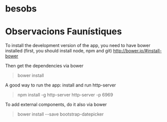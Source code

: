 # besobs
Observacions Faunístiques
=========================

To install the development version of the app, you need to have bower installed (first, you should install node, npm and git)
http://bower.io/#install-bower

Then get the dependencies via bower
>bower install

A good way to run the app: install and run http-server
>npm install -g http-server
>http-server -p 6969

To add external components, do it also via bower
>bower install --save bootstrap-datepicker